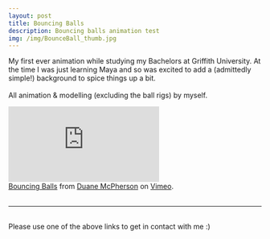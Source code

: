 ```yaml
---
layout: post
title: Bouncing Balls   
description: Bouncing balls animation test
img: /img/BounceBall_thumb.jpg
---
```


My first ever animation while studying my Bachelors at Griffith University. At the time I was just learning Maya and so was excited to add a (admittedly simple!) background to spice things up a bit.
<br>
<br>
All animation & modelling (excluding the ball rigs) by myself.

<div class="embed-container"><iframe src="https://player.vimeo.com/video/179999842" frameborder="0" allowfullscreen></iframe></div>
<div class="col three caption">
	<a href="https://vimeo.com/179999842">Bouncing Balls</a> from <a href="https://vimeo.com/duanemcpherson">Duane McPherson</a> on <a href="https://vimeo.com">Vimeo</a>.
</div>

<br>
<hr/>
<br>
<span class="contacticon center">
	<a href="http://duanemcpherson.com/contact/"><i class="fa fa-envelope-square"></i></a>
   	<a href="https://www.linkedin.com/in/duane-mcpherson" target="_blank"><i class="fa fa-linkedin-square"></i></a>
    <a href="http://vimeo.com/duanemcpherson" target="_blank"><i class="fa fa-vimeo-square"></i></a>
    <a href="http://dmcmodelling.tumblr.com/" target="_blank"><i class="fa fa-tumblr-square"></i></a>
	<a href="https://twitter.com/duanemcpherson" target="_blank"><i class="fa fa-twitter-square"></i></a>
</span>

<div class="col three caption">
	Please use one of the above links to get in contact with me :)
</div>